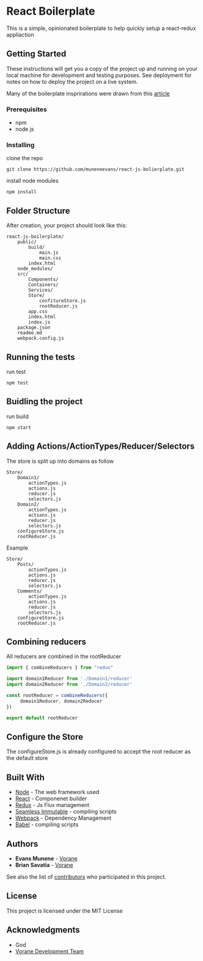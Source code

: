 # React Boilerplate
This is a simple, opinionated boilerplate to help quickly setup a react-redux appliaction

## Getting Started
These instructions will get you a copy of the project up and running on your local machine for development and testing purposes. See deployment for notes on how to deploy the project on a live system.

Many of the boilerplate insprirations were drawn from this [article](https://hackernoon.com/redux-step-by-step-a-simple-and-robust-workflow-for-real-life-apps-1fdf7df46092) 

### Prerequisites
* npm
* node js

### Installing
clone the repo
```
git clone https://github.com/muneneevans/react-js-bolierplate.git
```

install node modules
```
npm install
```
## Folder Structure
After creation, your project should look like this:

```
react-js-boilerplate/
    public/
        build/
            main.js
            main.css
        index.html
    node_modules/
    src/        
        Components/
        Containers/
        Services/
        Store/
            confitureStore.js
            rootReducer.js
        app.css
        index.html
        index.js
    package.json
    readme.md
    webpack.config.js
```

## Running the tests

run test

```
npm test
```

## Buidling the project

run build
```
npm start
```

## Adding Actions/ActionTypes/Reducer/Selectors
The store is split up into domains as follow
```
Store/
    Domain1/
        actionTypes.js
        actions.js
        reducer.js
        selectors.js
    Domain2/
        actionTypes.js
        actions.js
        reducer.js
        selectors.js
    configureStore.js
    rootReducer.js
```

Example
```
Store/
    Posts/
        actionTypes.js
        actions.js
        reducer.js
        selectors.js
    Comments/
        actionTypes.js
        actions.js
        reducer.js
        selectors.js
    configureStore.js
    rootReducer.js
```

## Combining reducers
All reducers are combined in the rootReducer

```javascript
import { combineReducers } from "redux"

import domain1Reducer from './Domain1/reducer'
import domain2Reducer from './Domain2/reducer'

const rootReducer = combineReducers({
     domain1Reducer, domain2Reducer
})

export default rootReducer
```

## Configure the Store
The configureStore.js is already configured to accept the root reducer as the default store

## Built With

* [Node](https://nodejs.org/) - The web framework used
* [React](https://facebook.github.io/react/) - Componenet builder
* [Redux](http://redux.js.org/) - Js Flux management
* [Seamless Immutable](https://github.com/rtfeldman/seamless-immutable.git) - compiling scripts
* [Webpack](https://webpack.js.org/) - Dependency Management
* [Babel](https://babeljs.io/) - compiling scripts

## Authors

* **Evans Munene** - [Vorane](https://github.com/muneneevans)
* **Brian Savatia** - [Vorane](https://github.com/savatia)


See also the list of [contributors](https://github.com/muneneevans/react-js-bolierplate/graphs/contributors) who participated in this project.

## License

This project is licensed under the MIT License 

## Acknowledgments

* God
* [Vorane Development Team](http://www.vorane.com)

